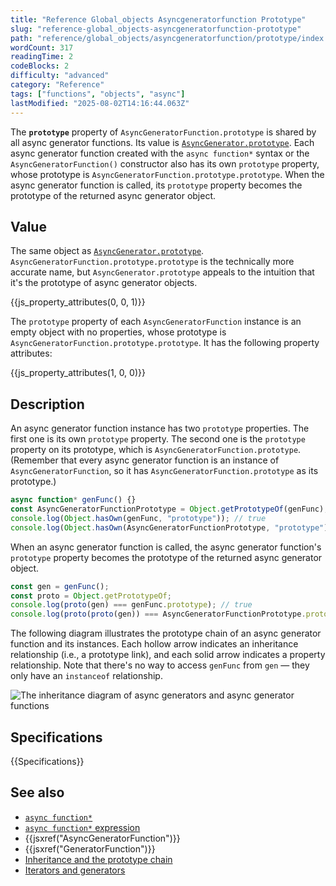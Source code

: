```yaml
---
title: "Reference Global_objects Asyncgeneratorfunction Prototype"
slug: "reference-global_objects-asyncgeneratorfunction-prototype"
path: "reference/global_objects/asyncgeneratorfunction/prototype/index.md"
wordCount: 317
readingTime: 2
codeBlocks: 2
difficulty: "advanced"
category: "Reference"
tags: ["functions", "objects", "async"]
lastModified: "2025-08-02T14:16:44.063Z"
---
```



The **`prototype`** property of `AsyncGeneratorFunction.prototype` is shared by all async generator functions. Its value is [`AsyncGenerator.prototype`](/en-US/docs/Web/JavaScript/Reference/Global_Objects/AsyncGenerator). Each async generator function created with the `async function*` syntax or the `AsyncGeneratorFunction()` constructor also has its own `prototype` property, whose prototype is `AsyncGeneratorFunction.prototype.prototype`. When the async generator function is called, its `prototype` property becomes the prototype of the returned async generator object.

## Value

The same object as [`AsyncGenerator.prototype`](/en-US/docs/Web/JavaScript/Reference/Global_Objects/AsyncGenerator). `AsyncGeneratorFunction.prototype.prototype` is the technically more accurate name, but `AsyncGenerator.prototype` appeals to the intuition that it's the prototype of async generator objects.

{{js_property_attributes(0, 0, 1)}}

The `prototype` property of each `AsyncGeneratorFunction` instance is an empty object with no properties, whose prototype is `AsyncGeneratorFunction.prototype.prototype`. It has the following property attributes:

{{js_property_attributes(1, 0, 0)}}

## Description

An async generator function instance has two `prototype` properties. The first one is its own `prototype` property. The second one is the `prototype` property on its prototype, which is `AsyncGeneratorFunction.prototype`. (Remember that every async generator function is an instance of `AsyncGeneratorFunction`, so it has `AsyncGeneratorFunction.prototype` as its prototype.)

```js
async function* genFunc() {}
const AsyncGeneratorFunctionPrototype = Object.getPrototypeOf(genFunc);
console.log(Object.hasOwn(genFunc, "prototype")); // true
console.log(Object.hasOwn(AsyncGeneratorFunctionPrototype, "prototype")); // true
```

When an async generator function is called, the async generator function's `prototype` property becomes the prototype of the returned async generator object.

```js
const gen = genFunc();
const proto = Object.getPrototypeOf;
console.log(proto(gen) === genFunc.prototype); // true
console.log(proto(proto(gen)) === AsyncGeneratorFunctionPrototype.prototype); // true
```

The following diagram illustrates the prototype chain of an async generator function and its instances. Each hollow arrow indicates an inheritance relationship (i.e., a prototype link), and each solid arrow indicates a property relationship. Note that there's no way to access `genFunc` from `gen` — they only have an `instanceof` relationship.

![The inheritance diagram of async generators and async generator functions](https://mdn.github.io/shared-assets/images/diagrams/javascript/asyncgeneratorfunction/prototype-chain.svg)

## Specifications

{{Specifications}}

## See also

- [`async function*`](/en-US/docs/Web/JavaScript/Reference/Statements/async_function*)
- [`async function*` expression](/en-US/docs/Web/JavaScript/Reference/Operators/async_function*)
- {{jsxref("AsyncGeneratorFunction")}}
- {{jsxref("GeneratorFunction")}}
- [Inheritance and the prototype chain](/en-US/docs/Web/JavaScript/Guide/Inheritance_and_the_prototype_chain)
- [Iterators and generators](/en-US/docs/Web/JavaScript/Guide/Iterators_and_generators)
